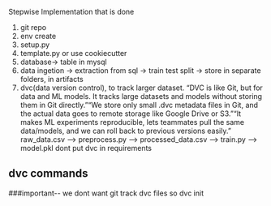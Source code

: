 Stepwise Implementation that is done
1. git repo
2. env create
3. setup.py
4. template.py  or use cookiecutter
5. database-> table in mysql
6. data ingetion -> extraction from sql -> train test split -> store in separate folders, in artifacts
7. dvc(data version control), to track larger dataset. “DVC is like Git, but for data and ML models. It tracks large datasets and models without storing them in Git directly.”“We store only small .dvc metadata files in Git, and the actual data goes to remote storage like Google Drive or S3.”“It makes ML experiments reproducible, lets teammates pull the same data/models, and we can roll back to previous versions easily.”
raw_data.csv  -->  preprocess.py  -->  processed_data.csv  -->  train.py  -->  model.pkl
dont put dvc in requirements

## dvc commands
###important-- we dont want git track dvc files so
dvc init


